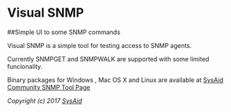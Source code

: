 # Visual SNMP
##Simple UI to some SNMP commands

Visual SNMP is a simple tool for testing access to SNMP agents.

Currently SNMPGET and SNMPWALK are supported with some limited funcionality.

Binary packages for Windows , Mac OS X and Linux are available at [SysAid Community SNMP Tool Page](https://www.sysaid.com/Sysforums/posts/list/2287.page)


*Copyright (c) 2017 [SysAid](https://www.sysaid.com)*
